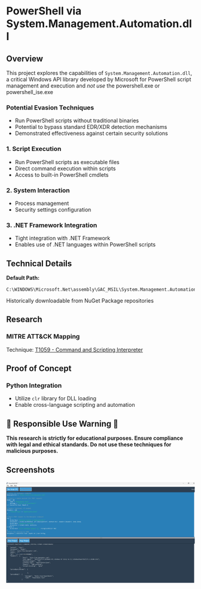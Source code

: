 # PowerShell via System.Management.Automation.dll

## Overview
This project explores the capabilities of `System.Management.Automation.dll`, a critical Windows API library developed by Microsoft for PowerShell script management and execution and *not use* the powershell.exe or powershell_ise.exe

### Potential Evasion Techniques
- Run PowerShell scripts without traditional binaries
- Potential to bypass standard EDR/XDR detection mechanisms
- Demonstrated effectiveness against certain security solutions

### 1. Script Execution
- Run PowerShell scripts as executable files
- Direct command execution within scripts
- Access to built-in PowerShell cmdlets

### 2. System Interaction
- Process management
- Security settings configuration

### 3. .NET Framework Integration
- Tight integration with .NET Framework
- Enables use of .NET languages within PowerShell scripts

## Technical Details
**Default Path:**
```
C:\WINDOWS\Microsoft.Net\assembly\GAC_MSIL\System.Management.Automation\v4.0_3.0.0.0__31bf3856ad364e35\System.Management.Automation.dll
```
Historically downloadable from NuGet Package repositories

##  Research

### MITRE ATT&CK Mapping
Technique: [T1059 - Command and Scripting Interpreter](https://attack.mitre.org/techniques/T1059/)



## Proof of Concept

### Python Integration
- Utilize `clr` library for DLL loading
- Enable cross-language scripting and automation

## 🚨 Responsible Use Warning 🚨
**This research is strictly for educational purposes. Ensure compliance with legal and ethical standards. Do not use these techniques for malicious purposes.**

## Screenshots
<div>
        <img src="https://github.com/idanless/Powershell_Hide/blob/main/PsGui.jpg?raw=true" alt=" Screenshot" style="max-width: 100%; height: auto; display: block; margin: 20px 0;" />
    </div>
